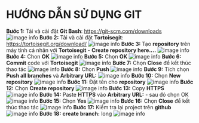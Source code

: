 # HƯỚNG DẪN SỬ DỤNG GIT

**Bước 1:** Tải và cài đặt **Git Bash**: https://git-scm.com/downloads
![image info](./pictures/01.png)
**Bước 2:** Tải và cài đặt **Tortoisegit**: https://tortoisegit.org/download/
![image info](./pictures/1.png)
**Bước 3:** Tạo **repository** trên máy tính cá nhân với **Tortoisegit** - **Create repository here....**
![image info](./pictures/02.png)
**Bước 4:** Chon **OK** 
![image info](./pictures/2.png)
**Bước 5:** Chọn **OK**
![image info](./pictures/3.png)
**Bước 6:** **Commit** code với **Tortoisegit**
![image info](./pictures/4.png)
**Bước 7:** Chọn **Close** để kết thúc thao tác
![image info](./pictures/5.png)
**Bước 8:** Chọn **Push**
![image info](./pictures/6.png)
**Bước 9:** Tích chọn **Push all branches** và **Arbitrary URL:**
![image info](./pictures/7.png)
**Bước 10:** Chọn **New repository**
![image info](./pictures/8.png)
**Bước 11:** Đặt tên cho **repository**
![image info](./pictures/9.png)
**Bước 12:** Chọn **Create repository**
![image info](./pictures/10.png)
**Bước 13:** Copy **HTTPS**
![image info](./pictures/11.png)
**Bước 14:** Paste **HTTPS** vào **Arbitrary URL:** - sau đó chọn OK 
![image info](./pictures/12.png)
**Bước 15:** Chọn **Yes**
![image info](./pictures/13.png)
**Bước 16:** Chọn **Close** để kết thúc thao tác
![image info](./pictures/14.png)
**Bước 17:** Kiểm tra lại project trên **github**
![image info](./pictures/15.png)
**Bước 18:** **create branch:** long
![image info](./pictures/16.png)
